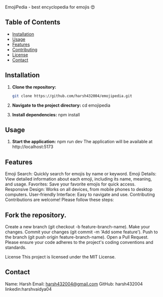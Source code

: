 EmojiPedia - best encyclopedia for emojis 😍
## Table of Contents

- [Installation](#installation)
- [Usage](#usage)
- [Features](#features)
- [Contributing](#contributing)
- [License](#license)
- [Contact](#contact)

## Installation

1. **Clone the repository:**

   ```sh
   git clone https://github.com/harsh432004/emojipedia.git

2. **Navigate to the project directory:**
cd emojipedia

3. **Install dependencies:**
npm install

## Usage
1. **Start the application:**
npm run dev
The application will be available at http://localhost:5173

## Features
Emoji Search: Quickly search for emojis by name or keyword.
Emoji Details: View detailed information about each emoji, including its name, meaning, and usage.
Favorites: Save your favorite emojis for quick access.
Responsive Design: Works on all devices, from mobile phones to desktop computers.
User-friendly Interface: Easy to navigate and use.
Contributing
Contributions are welcome! Please follow these steps:

## Fork the repository.
Create a new branch (git checkout -b feature-branch-name).
Make your changes.
Commit your changes (git commit -m 'Add some feature').
Push to the branch (git push origin feature-branch-name).
Open a Pull Request.
Please ensure your code adheres to the project's coding conventions and standards.

License
This project is licensed under the MIT License. 

## Contact
 Name: Harsh
Email: harsh432004@gmail.com
GitHub: harsh432004
linkedin:harshvaidya04
